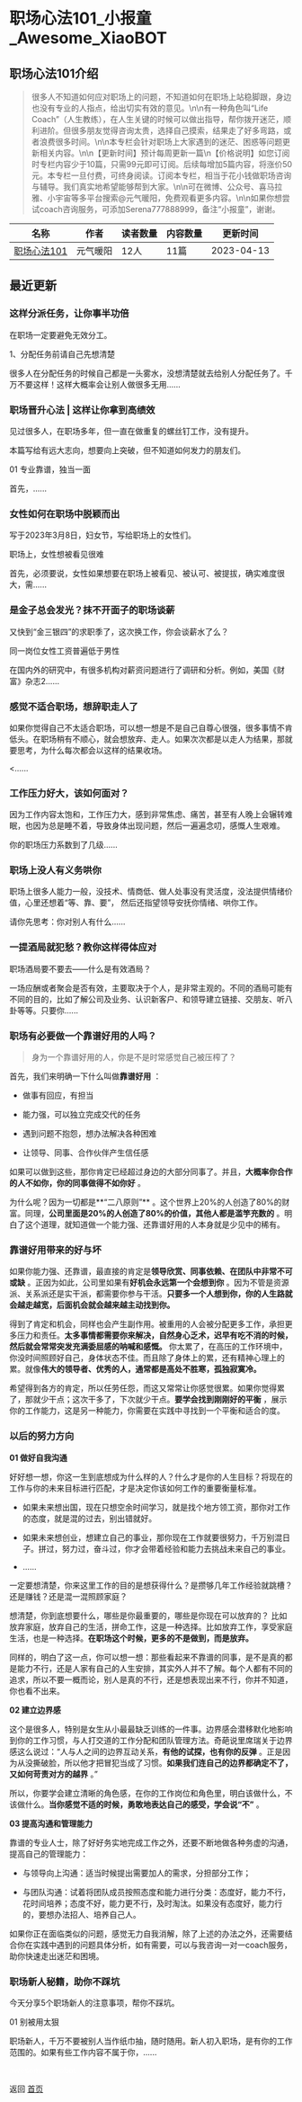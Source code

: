# 职场心法101_小报童_Awesome_XiaoBOT

## 职场心法101介绍
> 很多人不知道如何应对职场上的问题，不知道如何在职场上站稳脚跟，身边也没有专业的人指点，给出切实有效的意见。\n\n有一种角色叫“Life  
Coach”（人生教练），在人生关键的时候可以做出指导，帮你拨开迷茫，顺利进阶。但很多朋友觉得咨询太贵，选择自己摸索，结果走了好多弯路，或者浪费很多时间。\n\n本专栏会针对职场上大家遇到的迷茫、困惑等问题更新相关内容。\n\n【更新时间】预计每周更新一篇\n【价格说明】如您订阅时专栏内容少于10篇，只需99元即可订阅。后续每增加5篇内容，将涨价50元。本专栏一旦付费，可终身阅读。订阅本专栏，相当于花小钱做职场咨询与辅导。我们真实地希望能够帮到大家。\n\n可在微博、公众号、喜马拉雅、小宇宙等多平台搜索@元气暖阳，免费观看更多内容。\n\n如果你想尝试coach咨询服务，可添加Serena777888999，备注“小报童”，谢谢。  
  


|名称|作者|读者数量|内容数量|更新时间|
|---|---|---|---|---|
|[职场心法101](https://xiaobot.net/p/ForYou0521?refer=9c3f1c95-a052-465a-9902-f6d75080262a)|元气暖阳|12人|11篇|2023-04-13|

## 最近更新
### 这样分派任务，让你事半功倍

在职场一定要避免无效分工。

1、分配任务前请自己先想清楚

很多人在分配任务的时候自己都是一头雾水，没想清楚就去给别人分配任务了。千万不要这样！这样大概率会让别人做很多无用......

### 职场晋升心法 | 这样让你拿到高绩效

见过很多人，在职场多年，但一直在做重复的螺丝钉工作，没有提升。

本篇写给有远大志向，想要向上突破，但不知道如何发力的朋友们。

01 专业靠谱，独当一面

首先，......

### 女性如何在职场中脱颖而出

写于2023年3月8日，妇女节，写给职场上的女性们。

职场上，女性想被看见很难

首先，必须要说，女性如果想要在职场上被看见、被认可、被提拔，确实难度很大，需......

### 是金子总会发光？抹不开面子的职场谈薪

又快到“金三银四”的求职季了，这次换工作，你会谈薪水了么？

同一岗位女性工资普遍低于男性

在国内外的研究中，有很多机构对薪资问题进行了调研和分析。例如，美国《财富》杂志2......

### 感觉不适合职场，想辞职走人了

如果你觉得自己不太适合职场，可以想一想是不是自己自尊心很强，很多事情不肯低头。在职场稍有不顺心，就会想放弃、走人。如果次次都是以走人为结果，那就要思考，为什么每次都会以这样的结果收场。

<......

### 工作压力好大，该如何面对？

因为工作内容太饱和，工作压力大，感到非常焦虑、痛苦，甚至有人晚上会辗转难眠，也因为总是睡不着，导致身体出现问题，然后一遍遍念叨，感慨人生艰难。

你的职场压力系数到了几级......

### 职场上没人有义务哄你

职场上很多人能力一般，没技术、情商低、做人处事没有灵活度，没法提供情绪价值，心里还想着“等、靠、要”， 然后还指望领导安抚你情绪、哄你工作。

请你先思考：你对别人有什么......

### 一提酒局就犯愁？教你这样得体应对

职场酒局要不要去——什么是有效酒局？

一场应酬或者聚会是否有效，主要取决于个人，是非常主观的。不同的酒局可能有不同的目的，比如了解公司及业务、认识新客户、和领导建立链接、交朋友、听八卦等等。只要你......

### 职场有必要做一个靠谱好用的人吗？

> 身为一个靠谱好用的人，你是不是时常感觉自己被压榨了？

首先，我们来明确一下什么叫做**靠谱好用** ：

  * 做事有回应，有担当

  * 能力强，可以独立完成交代的任务

  * 遇到问题不抱怨，想办法解决各种困难

  * 让领导、同事、合作伙伴产生信任感

如果可以做到这些，那你肯定已经超过身边的大部分同事了。并且，**大概率你合作的人不如你，你的同事做得不如你好** 。

为什么呢？因为一切都是**“二八原则”**
。这个世界上20%的人创造了80%的财富。同理，**公司里面是20%的人创造了80%的价值，其他人都是滥竽充数的**
。明白了这个道理，就知道做一个能力强、还靠谱好用的人本身就是少见中的稀有。

### **靠谱好用带来的好与坏**

如果你能力强、还靠谱，最直接的肯定是**领导欣赏、同事依赖、在团队中非常不可或缺** 。正因为如此，公司里如果有**好机会永远第一个会想到你**
。因为不管是资源派、关系派还是实干派，都需要你参与干活。**只要多一个人想到你，你的人生路就会越走越宽，后面机会就会越来越主动找到你。**

得到了肯定和机会，同样也会产生副作用。被重用的人会被分配更多工作，承担更多压力和责任。**太多事情都需要你来解决，自然身心乏术，迟早有吃不消的时候，然后就会常常突发充满委屈感的呐喊和感慨。**
你太累了，在高压的工作环境中，你没时间照顾好自己，身体状态不佳。而且除了身体上的累，还有精神心理上的累。就像**伟大的领导者、优秀的人，通常都是高处不胜寒，孤独寂寞冷。**

希望得到各方的肯定，所以任劳任怨，而这又常常让你感觉很累。如果你觉得累了，那就少干点；这次干多了，下次就少干点。**要学会找到刚刚好的平衡**
，展示你的工作能力，这是另一种能力，你需要在实践中寻找到一个平衡和适合的度。

### **以后的努力方向**

**01 做好自我沟通**

好好想一想，你这一生到底想成为什么样的人？什么才是你的人生目标？将现在的工作与你的未来目标进行匹配，才是决定你该如何工作的重要衡量标准。

  * 如果未来想出国，现在只想空余时间学习，就是找个地方领工资，那你对工作的态度，就是混的过去，别出错就好。

  * 如果未来想创业，想建立自己的事业，那你现在工作就要很努力，千万别混日子。拼过，努力过，奋斗过，你才会带着经验和能力去挑战未来自己的事业。

  * ……

一定要想清楚，你来这里工作的目的是想获得什么？是攒够几年工作经验就跳槽？还是赚钱？还是混一混照顾家庭？

想清楚，你到底想要什么，哪些是你最重要的，哪些是你现在可以放弃的？
比如放弃家庭，放弃自己的生活，拼命工作，这是一种选择。比如放弃工作，享受家庭生活，也是一种选择。**在职场这个时候，更多的不是做到，而是放弃。**

同样的，明白了这一点，你可以想一想：那些看起来不靠谱的同事，是不是真的都是能力不行，还是人家有自己的人生安排，其实外人并不了解。每个人都有不同的追求，所以不要一概而论，别人是真的不行，还是想表现出来不行，你并不知道，你也看不出来。

**02 建立边界感**

这个是很多人，特别是女生从小最最缺乏训练的一件事。边界感会潜移默化地影响到你的工作习惯，与人打交道的工作分配和团队管理方法。奇葩说里席瑞关于边界感这么说过：“人与人之间的边界互动关系，**有他的试探，也有你的反弹**
。正是因为从没撕破脸，所以他才把冒犯当成了习惯。**如果我们连自己的边界都确定不了，又如何苛责对方的越界** 。”

所以，你要学会建立清晰的角色感，在你的工作岗位和角色里，明白该做什么，不该做什么。**当你感觉不适的时候，勇敢地表达自己的感受，学会说“不”** 。

**03 提高沟通和管理能力**

靠谱的专业人士，除了好好务实地完成工作之外，还要不断地做各种务虚的沟通，提高自己的管理能力：

  * 与领导向上沟通：适当时候提出需要加人的需求，分担部分工作；

  * 与团队沟通：试着将团队成员按照态度和能力进行分类：态度好，能力不行，花时间培养；态度不好，能力更不行，及时淘汰。如果没有态度好，能力行的，要想办法招人、培养自己人。

如果你正在面临类似的问题，感觉无力自我消解，除了上述的办法之外，还需要结合你在实践中遇到的问题具体分析，如有需要，可以与我咨询一对一coach服务，助你快速走出迷茫和困境。

### 职场新人秘籍，助你不踩坑

今天分享5个职场新人的注意事项，帮你不踩坑。

01 别被用太狠

职场新人，千万不要被别人当作纸巾抽，随时随用。新人初入职场，是有你的工作范围的。如果有些工作内容不属于你，......


<a href="https://github.com/Reno9527/awesome-xiaobot" style="color: white; text-decoration: none;">awesome-xiaobot</a>

返回 [首页](../README.md)
